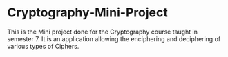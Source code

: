 # Cryptography-Mini-Project
This is the Mini project done for the Cryptography course taught in semester 7. It is an application allowing the enciphering and deciphering of various types of Ciphers.
